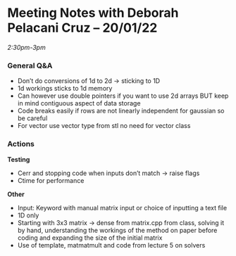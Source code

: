 # Meeting Notes with Deborah Pelacani Cruz – 20/01/22
*2:30pm-3pm*

### General Q&A

-	Don’t do conversions of 1d to 2d -> sticking to 1D
-	1d workings sticks to 1d memory
-	Can however use double pointers if you want to use 2d arrays BUT keep in mind contiguous aspect of data storage
-	Code breaks easily if rows are not linearly independent  for gaussian so be careful
-	For vector use vector type from stl no need for vector class

### Actions

**Testing**

-	Cerr and stopping code when inputs don’t match -> raise flags
-	Ctime for performance

**Other**

-	Input: Keyword with manual matrix input or choice of inputting a text file
-	1D only
-	Starting with 3x3 matrix -> dense from matrix.cpp from class, solving it by hand, understanding the workings of the method on paper before coding and expanding the size of the initial matrix
-	Use of template, matmatmult and code from lecture 5 on solvers
